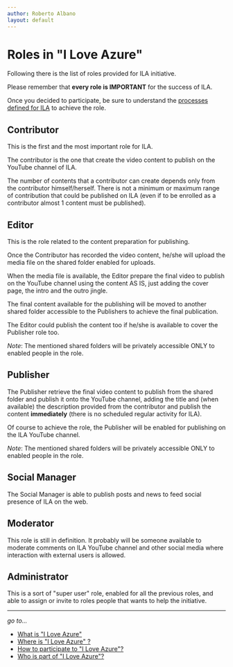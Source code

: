 ```yaml
---
author: Roberto Albano
layout: default
---
```

# Roles in "I Love Azure"

Following there is the list of roles provided for ILA initiative.

Please remember that **every role is IMPORTANT** for the success of ILA.

Once you decided to participate, be sure to understand the [processes defined for ILA](Processes.md) to achieve the role.

## Contributor

This is the first and the most important role for ILA.

The contributor is the one that create the video content to publish on the YouTube channel of ILA.

The number of contents that a contributor can create depends only from the contributor himself/herself. There is not a minimum or maximum range of contribution that could be published on ILA (even if to be enrolled as a contributor almost 1 content must be published).

## Editor

This is the role related to the content preparation for publishing.

Once the Contributor has recorded the video content, he/she will upload the media file on the shared folder enabled for uploads.

When the media file is available, the Editor prepare the final video to publish on the YouTube channel using the content AS IS, just adding the cover page, the intro and the outro jingle.

The final content available for the publishing will be moved to another shared folder accessible to the Publishers to achieve the final publication.

The Editor could publish the content too if he/she is available to cover the Publisher role too.

*Note*: The mentioned shared folders will be privately accessible ONLY to enabled people in the role.

## Publisher

The Publisher retrieve the final video content to publish from the shared folder and publish it onto the YouTube channel, adding the title and (when available) the description provided from the contributor and publish the content **immediately** (there is no scheduled regular activity for ILA).

Of course to achieve the role, the Publisher will be enabled for publishing on the ILA YouTube channel.

*Note*: The mentioned shared folders will be privately accessible ONLY to enabled people in the role.

## Social Manager

The Social Manager is able to publish posts and news to feed social presence of ILA on the web.

## Moderator

This role is still in definition. It probably will be someone available to moderate comments on ILA YouTube channel and other social media where interaction with external users is allowed.

## Administrator

This is a sort of "super user" role, enabled for all the previous roles, and able to assign or invite to roles people that wants to help the initiative.

---
*go to...*

- [What is "I Love Azure"](..\WhatIs\WhatIs.md)
- [Where is "I Love Azure" ?](..\WhereIs\WhereIs.md)
- [How to participate to "I Love Azure"?](..\HowToPart\HowToPart.md)
- [Who is part of "I Love Azure"?](..\WhoIsIn\WhoIsIn.md)
